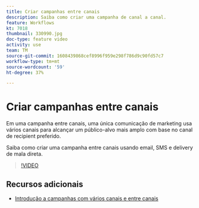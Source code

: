 ```yaml
---
title: Criar campanhas entre canais
description: Saiba como criar uma campanha de canal a canal.
feature: Workflows
kt: 7018
thumbnail: 330990.jpg
doc-type: feature video
activity: use
team: TM
source-git-commit: 1608439868cef8996f959e298f786d9c90fd57c7
workflow-type: tm+mt
source-wordcount: '59'
ht-degree: 37%

---
```


# Criar campanhas entre canais

Em uma campanha entre canais, uma única comunicação de marketing usa vários canais para alcançar um público-alvo mais amplo com base no canal de recipient preferido.

Saiba como criar uma campanha entre canais usando email, SMS e delivery de mala direta.

>[!VIDEO](https://video.tv.adobe.com/v/330990?quality=12)

## Recursos adicionais

* [Introdução a campanhas com vários canais e entre canais](/help/orchestrate-campaigns/introduction-to-cross-and-multi-channel-campaigns.md)
